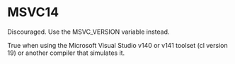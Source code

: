   

# MSVC14  
Discouraged.  Use the MSVC_VERSION variable instead.  

True when using the Microsoft Visual Studio v140 or v141
toolset (cl version 19) or another compiler that simulates it.  

